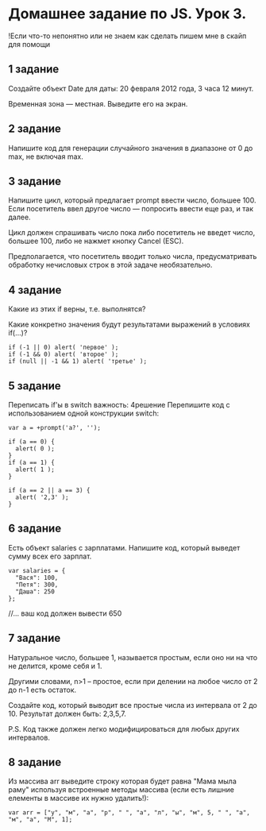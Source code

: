 # Домашнее задание по JS. Урок 3.

!Если что-то непонятно или не знаем как сделать пишем мне в скайп для помощи

## 1 задание

Создайте объект Date для даты: 20 февраля 2012 года, 3 часа 12 минут.

Временная зона — местная. Выведите его на экран.

## 2 задание

Напишите код для генерации случайного значения в диапазоне от 0 до max, не включая max.

## 3 задание

Напишите цикл, который предлагает prompt ввести число, большее 100. Если посетитель ввел другое число — попросить ввести еще раз, и так далее.

Цикл должен спрашивать число пока либо посетитель не введет число, большее 100, либо не нажмет кнопку Cancel (ESC).

Предполагается, что посетитель вводит только числа, предусматривать обработку нечисловых строк в этой задаче необязательно.

## 4 задание

Какие из этих if верны, т.е. выполнятся?

Какие конкретно значения будут результатами выражений в условиях if(...)?

```
if (-1 || 0) alert( 'первое' );
if (-1 && 0) alert( 'второе' );
if (null || -1 && 1) alert( 'третье' );
```

## 5 задание

Переписать if'ы в switch
важность: 4решение
Перепишите код с использованием одной конструкции switch:

```
var a = +prompt('a?', '');

if (a == 0) {
  alert( 0 );
}
if (a == 1) {
  alert( 1 );
}

if (a == 2 || a == 3) {
  alert( '2,3' );
}
```

## 6 задание

Есть объект salaries с зарплатами. Напишите код, который выведет сумму всех его зарплат.

```
var salaries = {
  "Вася": 100,
  "Петя": 300,
  "Даша": 250
};
```

//... ваш код должен вывести 650


## 7 задание

Натуральное число, большее 1, называется простым, если оно ни на что не делится, кроме себя и 1.

Другими словами, n>1 – простое, если при делении на любое число от 2 до n-1 есть остаток.

Создайте код, который выводит все простые числа из интервала от 2 до 10. Результат должен быть: 2,3,5,7.

P.S. Код также должен легко модифицироваться для любых других интервалов.

## 8 задание

Из массива arr выведите строку которая будет равна "Мама мыла раму" используя встроенные методы массива (если есть лишние елементы в массиве их нужно удалить!):

```
var arr = ["у", "м", "а", "р", " ", "а", "л", "ы", "м", 5, " ", "а", "м", "а", "М", 1];
```
